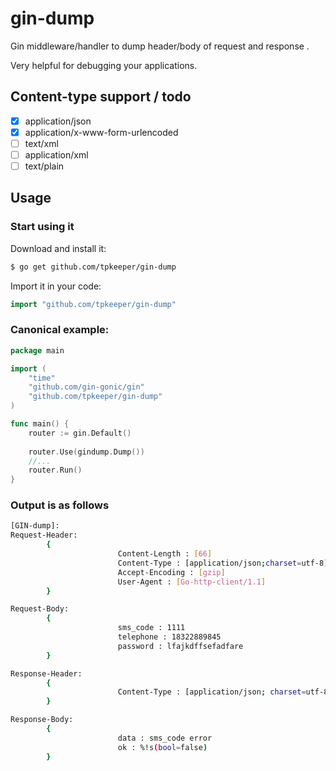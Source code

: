 # gin-dump

Gin middleware/handler to dump header/body of request and response .

Very helpful for debugging your applications.

## Content-type support / todo

* [x] application/json
* [x] application/x-www-form-urlencoded
* [ ] text/xml
* [ ] application/xml
* [ ] text/plain

## Usage
### Start using it

Download and install it:

```sh
$ go get github.com/tpkeeper/gin-dump
```

Import it in your code:

```go
import "github.com/tpkeeper/gin-dump"
```

### Canonical example:

```go
package main

import (
	"time"
	"github.com/gin-gonic/gin"
	"github.com/tpkeeper/gin-dump"
)

func main() {
	router := gin.Default()
	
	router.Use(gindump.Dump())
	//...
	router.Run()
}
```

### Output is as follows

```sh
[GIN-dump]:
Request-Header:
        {
                        Content-Length : [66]
                        Content-Type : [application/json;charset=utf-8]
                        Accept-Encoding : [gzip]
                        User-Agent : [Go-http-client/1.1]
        }

Request-Body:
        {
                        sms_code : 1111
                        telephone : 18322889845
                        password : lfajkdffsefadfare
        }

Response-Header:
        {
                        Content-Type : [application/json; charset=utf-8]
        }

Response-Body:
        {
                        data : sms_code error
                        ok : %!s(bool=false)
        }

```
